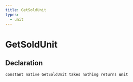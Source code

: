 ```yaml
---
title: GetSoldUnit
types:
  - unit
---
```


# GetSoldUnit

## Declaration

```jass
constant native GetSoldUnit takes nothing returns unit
```
